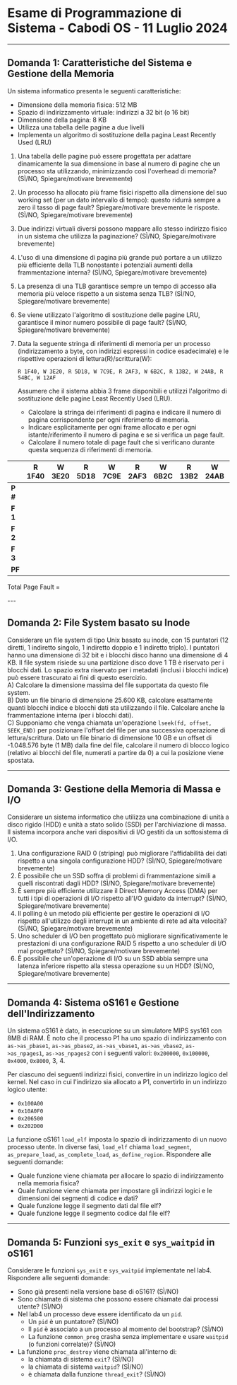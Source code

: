 # Esame di Programmazione di Sistema - Cabodi OS - 11 Luglio 2024
---

## Domanda 1: Caratteristiche del Sistema e Gestione della Memoria

Un sistema informatico presenta le seguenti caratteristiche:
* Dimensione della memoria fisica: 512 MB
* Spazio di indirizzamento virtuale: indirizzi a 32 bit (o 16 bit)
* Dimensione della pagina: 8 KB
* Utilizza una tabella delle pagine a due livelli
* Implementa un algoritmo di sostituzione della pagina Least Recently Used (LRU)

1. Una tabella delle pagine può essere progettata per adattare dinamicamente la sua dimensione in base al numero di pagine che un processo sta utilizzando, minimizzando così l'overhead di memoria? (SÌ/NO, Spiegare/motivare brevemente)
2.  Un processo ha allocato più frame fisici rispetto alla dimensione del suo working set (per un dato intervallo di tempo): questo ridurrà sempre a zero il tasso di page fault? Spiegare/motivare brevemente le risposte. (SÌ/NO, Spiegare/motivare brevemente)<br>
3.  Due indirizzi virtuali diversi possono mappare allo stesso indirizzo fisico in un sistema che utilizza la paginazione? (SÌ/NO, Spiegare/motivare brevemente)<br>
4.  L'uso di una dimensione di pagina più grande può portare a un utilizzo più efficiente della TLB nonostante i potenziali aumenti della frammentazione interna? (SÌ/NO, Spiegare/motivare brevemente)<br>
5.  La presenza di una TLB garantisce sempre un tempo di accesso alla memoria più veloce rispetto a un sistema senza TLB? (SÌ/NO, Spiegare/motivare brevemente)<br>
6.  Se viene utilizzato l'algoritmo di sostituzione delle pagine LRU, garantisce il minor numero possibile di page fault? (SÌ/NO, Spiegare/motivare brevemente)<br>
7.  Data la seguente stringa di riferimenti di memoria per un processo (indirizzamento a byte, con indirizzi espressi in codice esadecimale) e le rispettive operazioni di lettura(R)/scrittura(W):

    `R 1F40, W 3E20, R 5D18, W 7C9E, R 2AF3, W 6B2C, R 13B2, W 24AB, R 54BC, W 12AF`

    Assumere che il sistema abbia 3 frame disponibili e utilizzi l'algoritmo di sostituzione delle pagine Least Recently Used (LRU).
    * Calcolare la stringa dei riferimenti di pagina e indicare il numero di pagina corrispondente per ogni riferimento di memoria.
    * Indicare esplicitamente per ogni frame allocato e per ogni istante/riferimento il numero di pagina e se si verifica un page fault.
    * Calcolare il numero totale di page fault che si verificano durante questa sequenza di riferimenti di memoria.

<table>
  <thead>
    <tr>
      <th></th>
      <th>R 1F40</th>
      <th>W 3E20</th>
      <th>R 5D18</th>
      <th>W 7C9E</th>
      <th>R 2AF3</th>
      <th>W 6B2C</th>
      <th>R 13B2</th>
      <th>W 24AB</th>
      <th>R 54BC</th>
      <th>W 12AF</th>
    </tr>
  </thead>
  <tbody>
    <tr>
      <td><b>P #</b></td>
      <td></td>
      <td></td>
      <td></td>
      <td></td>
      <td></td>
      <td></td>
      <td></td>
      <td></td>
      <td></td>
      <td></td>
    </tr>
    <tr>
      <td><b>F 1</b></td>
      <td></td>
      <td></td>
      <td></td>
      <td></td>
      <td></td>
      <td></td>
      <td></td>
      <td></td>
      <td></td>
      <td></td>
    </tr>
    <tr>
      <td><b>F 2</b></td>
      <td></td>
      <td></td>
      <td></td>
      <td></td>
      <td></td>
      <td></td>
      <td></td>
      <td></td>
      <td></td>
      <td></td>
    </tr>
    <tr>
      <td><b>F 3</b></td>
      <td></td>
      <td></td>
      <td></td>
      <td></td>
      <td></td>
      <td></td>
      <td></td>
      <td></td>
      <td></td>
      <td></td>
    </tr>
    <tr>
      <td><b>PF</b></td>
      <td></td>
      <td></td>
      <td></td>
      <td></td>
      <td></td>
      <td></td>
      <td></td>
      <td></td>
      <td></td>
      <td></td>
    </tr>
  </tbody>
</table>
<p>Total Page Fault = </p> 
---

## Domanda 2: File System basato su Inode

Considerare un file system di tipo Unix basato su inode, con 15 puntatori (12 diretti, 1 indiretto singolo, 1 indiretto doppio e 1 indiretto triplo). I puntatori hanno una dimensione di 32 bit e i blocchi disco hanno una dimensione di 4 KB. Il file system risiede su una partizione 
disco dove 1 TB è riservato per i blocchi dati. Lo spazio extra riservato per i metadati (inclusi i blocchi indice) può essere trascurato ai fini di questo esercizio.
<br>
A) Calcolare la dimensione massima del file supportata da questo file system.<br>
B) Dato un file binario di dimensione 25.600 KB, calcolare esattamente quanti blocchi indice e blocchi dati sta utilizzando il file. Calcolare anche la frammentazione interna (per i blocchi dati).<br>
C) Supponiamo che venga chiamata un'operazione `lseek(fd, offset, SEEK_END)` per posizionare l'offset del file per una successiva operazione di lettura/scrittura. 
Dato un file binario di dimensione 10 GB e un offset di -1.048.576 byte (1 MB) dalla fine del file, calcolare il numero di blocco logico (relativo ai blocchi del file, numerati a partire da 0) 
a cui la posizione viene spostata.<br>

---

## Domanda 3: Gestione della Memoria di Massa e I/O

Considerare un sistema informatico che utilizza una combinazione di unità a disco rigido (HDD) e unità a stato solido (SSD) per l'archiviazione di massa. Il sistema incorpora anche vari dispositivi di I/O gestiti da un sottosistema di I/O.

1.  Una configurazione RAID 0 (striping) può migliorare l'affidabilità dei dati rispetto a una singola configurazione HDD? (SÌ/NO, Spiegare/motivare brevemente) <br>
2.  È possibile che un SSD soffra di problemi di frammentazione simili a quelli riscontrati dagli HDD? (SÌ/NO, Spiegare/motivare brevemente)<br>
3.  È sempre più efficiente utilizzare il Direct Memory Access (DMA) per tutti i tipi di operazioni di I/O rispetto all'I/O guidato da interrupt? (SÌ/NO, Spiegare/motivare brevemente)<br>
4.  Il polling è un metodo più efficiente per gestire le operazioni di I/O rispetto all'utilizzo degli interrupt in un ambiente di rete ad alta velocità? (SÌ/NO, Spiegare/motivare brevemente)<br>
5.  Uno scheduler di I/O ben progettato può migliorare significativamente le prestazioni di una configurazione RAID 5 rispetto a uno scheduler di I/O mal progettato? (SÌ/NO, Spiegare/motivare brevemente)<br>
6.  È possibile che un'operazione di I/O su un SSD abbia sempre una latenza inferiore rispetto alla stessa operazione su un HDD? (SÌ/NO, Spiegare/motivare brevemente)<br>

---

## Domanda 4: Sistema oS161 e Gestione dell'Indirizzamento

Un sistema oS161 è dato, in esecuzione su un simulatore MIPS sys161 con 8MB di RAM. È noto che il processo P1 ha uno spazio di indirizzamento con `as->as_pbase1`, `as->as_pbase2`, `as->as_vbase1`, `as->as_vbase2`, `as->as_npages1`, `as->as_npages2` con i seguenti valori: `0x200000`, `0x100000`, `0x4000`, `0x8000`, 3, 4.

Per ciascuno dei seguenti indirizzi fisici, convertire in un indirizzo logico del kernel. Nel caso in cui l'indirizzo sia allocato a P1, convertirlo in un indirizzo logico utente:
* `0x100A00`
* `0x10A0F0`
* `0x206500`
* `0x202D00`

La funzione oS161 `load_elf` imposta lo spazio di indirizzamento di un nuovo processo utente. In diverse fasi, `load_elf` chiama `load_segment`, `as_prepare_load`, `as_complete_load`, `as_define_region`. Rispondere alle seguenti domande:
* Quale funzione viene chiamata per allocare lo spazio di indirizzamento nella memoria fisica?
* Quale funzione viene chiamata per impostare gli indirizzi logici e le dimensioni dei segmenti di codice e dati?
* Quale funzione legge il segmento dati dal file elf?
* Quale funzione legge il segmento codice dal file elf?

---

## Domanda 5: Funzioni `sys_exit` e `sys_waitpid` in oS161

Considerare le funzioni `sys_exit` e `sys_waitpid` implementate nel lab4. Rispondere alle seguenti domande:

* Sono già presenti nella versione base di oS161? (SÌ/NO)
* Sono chiamate di sistema che possono essere chiamate dai processi utente? (SÌ/NO)
* Nel lab4 un processo deve essere identificato da un `pid`.
    * Un `pid` è un puntatore? (SÌ/NO)
    * Il `pid` è associato a un processo al momento del bootstrap? (SÌ/NO)
    * La funzione `common_prog` crasha senza implementare e usare `waitpid` (o funzioni correlate)? (SÌ/NO)
* La funzione `proc_destroy` viene chiamata all'interno di:
    * la chiamata di sistema `exit`? (SÌ/NO)
    * la chiamata di sistema `waitpid`? (SÌ/NO)
    * è chiamata dalla funzione `thread_exit`? (SÌ/NO)